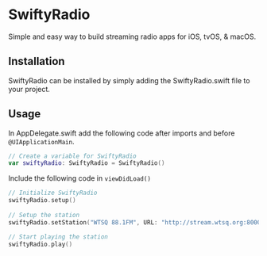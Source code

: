 # SwiftyRadio #
Simple and easy way to build streaming radio apps for iOS, tvOS, & macOS.

## Installation ##
SwiftyRadio can be installed by simply adding the SwiftyRadio.swift file to your project.

## Usage ##
In AppDelegate.swift add the following code after imports and before `@UIApplicationMain`.
```swift
// Create a variable for SwiftyRadio
var swiftyRadio: SwiftyRadio = SwiftyRadio()
```

Include the following code in `viewDidLoad()`
```swift
// Initialize SwiftyRadio
swiftyRadio.setup()
	
// Setup the station
swiftyRadio.setStation("WTSQ 88.1FM", URL: "http://stream.wtsq.org:8000/xstream2")

// Start playing the station
swiftyRadio.play()
```
